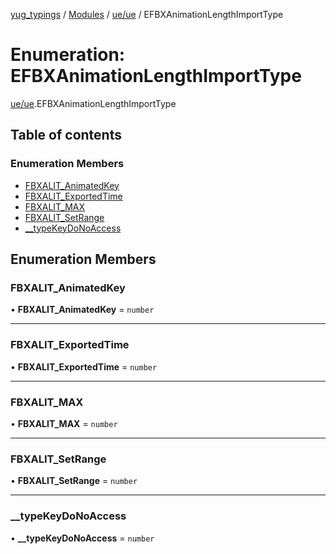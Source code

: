 [yug_typings](../README.md) / [Modules](../modules.md) / [ue/ue](../modules/ue_ue.md) / EFBXAnimationLengthImportType

# Enumeration: EFBXAnimationLengthImportType

[ue/ue](../modules/ue_ue.md).EFBXAnimationLengthImportType

## Table of contents

### Enumeration Members

- [FBXALIT\_AnimatedKey](ue_ue.EFBXAnimationLengthImportType.md#fbxalit_animatedkey)
- [FBXALIT\_ExportedTime](ue_ue.EFBXAnimationLengthImportType.md#fbxalit_exportedtime)
- [FBXALIT\_MAX](ue_ue.EFBXAnimationLengthImportType.md#fbxalit_max)
- [FBXALIT\_SetRange](ue_ue.EFBXAnimationLengthImportType.md#fbxalit_setrange)
- [\_\_typeKeyDoNoAccess](ue_ue.EFBXAnimationLengthImportType.md#__typekeydonoaccess)

## Enumeration Members

### FBXALIT\_AnimatedKey

• **FBXALIT\_AnimatedKey** = `number`

___

### FBXALIT\_ExportedTime

• **FBXALIT\_ExportedTime** = `number`

___

### FBXALIT\_MAX

• **FBXALIT\_MAX** = `number`

___

### FBXALIT\_SetRange

• **FBXALIT\_SetRange** = `number`

___

### \_\_typeKeyDoNoAccess

• **\_\_typeKeyDoNoAccess** = `number`
